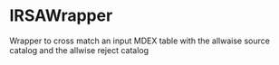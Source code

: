 # IRSAWrapper
Wrapper to cross match an input MDEX table with the allwaise source catalog and the allwise reject catalog
